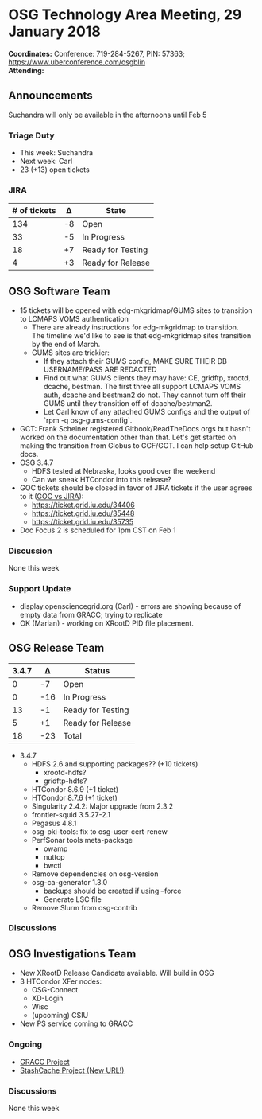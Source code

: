 # OSG Technology Area Meeting, 29 January 2018

**Coordinates:** Conference: 719-284-5267, PIN: 57363; <https://www.uberconference.com/osgblin>   
**Attending:**  


## Announcements

Suchandra will only be available in the afternoons until Feb 5  


### Triage Duty

-   This week: Suchandra
-   Next week: Carl
-   23 (+13) open tickets


### JIRA

| # of tickets | &Delta; | State             |
|------------ |------- |----------------- |
| 134          | -8      | Open              |
| 33           | -5      | In Progress       |
| 18           | +7      | Ready for Testing |
| 4            | +3      | Ready for Release |


## OSG Software Team

-   15 tickets will be opened with edg-mkgridmap/GUMS sites to transition to LCMAPS VOMS authentication  
    -   There are already instructions for edg-mkgridmap to transition.  
        The timeline we'd like to see is that edg-mkgridmap sites transition by the end of March.
    -   GUMS sites are trickier:
        -   If they attach their GUMS config, MAKE SURE THEIR DB USERNAME/PASS ARE REDACTED
        -   Find out what GUMS clients they may have: CE, gridftp, xrootd, dcache, bestman. The first three all support LCMAPS VOMS auth, dcache and bestman2 do not. They cannot turn off their GUMS until they transition off of dcache/bestman2.
        -   Let Carl know of any attached GUMS configs and the output of \`rpm -q osg-gums-config\`.
-   GCT: Frank Scheiner registered Gitbook/ReadTheDocs orgs but hasn't worked on the documentation other than that. Let's get started on making the transition from Globus to GCF/GCT. I can help setup GitHub docs.
-   OSG 3.4.7  
    -   HDFS tested at Nebraska, looks good over the weekend
    -   Can we sneak HTCondor into this release?
-   GOC tickets should be closed in favor of JIRA tickets if the user agrees to it ([GOC vs JIRA](/policy/software-support#goc-vs-jira)):
    -   https://ticket.grid.iu.edu/34406
    -   https://ticket.grid.iu.edu/35448
    -   https://ticket.grid.iu.edu/35735
-   Doc Focus 2 is scheduled for 1pm CST on Feb 1


### Discussion

None this week  


### Support Update

-   display.opensciencegrid.org (Carl) - errors are showing because of empty data from GRACC; trying to replicate
-   OK (Marian) - working on XRootD PID file placement.


## OSG Release Team

| 3.4.7 | &Delta; | Status            |
|----- |------- |----------------- |
| 0     | -7      | Open              |
| 0     | -16     | In Progress       |
| 13    | -1      | Ready for Testing |
| 5     | +1      | Ready for Release |
| 18    | -23     | Total             |

-   3.4.7  
    -   HDFS 2.6 and supporting packages?? (+10 tickets)
        -   xrootd-hdfs?
        -   gridftp-hdfs?
    -   HTCondor 8.6.9 (+1 ticket)
    -   HTCondor 8.7.6 (+1 ticket)
    -   Singularity 2.4.2: Major upgrade from 2.3.2
    -   frontier-squid 3.5.27-2.1
    -   Pegasus 4.8.1
    -   osg-pki-tools: fix to osg-user-cert-renew
    -   PerfSonar tools meta-package  
        -   owamp
        -   nuttcp
        -   bwctl
    -   Remove dependencies on osg-version
    -   osg-ca-generator 1.3.0  
        -   backups should be created if using &#x2013;force
        -   Generate LSC file
    -   Remove Slurm from osg-contrib


### Discussions


## OSG Investigations Team

-   New XRootD Release Candidate available.  Will build in OSG
-   3 HTCondor XFer nodes:  
    -   OSG-Connect
    -   XD-Login
    -   Wisc
    -   (upcoming) CSIU
-   New PS service coming to GRACC


### Ongoing

-   [GRACC Project](https://jira.opensciencegrid.org/projects/GRACC/)
-   [StashCache Project (New URL!)](https://opensciencegrid.github.io/StashCache/)


### Discussions

None this week
